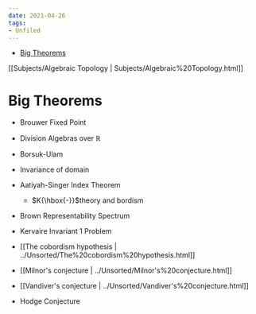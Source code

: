 ```yaml
---
date: 2021-04-26
tags:
- Unfiled
---
```


-   [Big Theorems](#big-theorems)














[[Subjects/Algebraic Topology | Subjects/Algebraic%20Topology.html]]

# Big Theorems

-   Brouwer Fixed Point

-   Division Algebras over ${\mathbb{R}}$

-   Borsuk-Ulam

-   Invariance of domain

-   Aatiyah-Singer Index Theorem

    -   $K{\hbox{-}}$theory and bordism

-   Brown Representability Spectrum

-   Kervaire Invariant 1 Problem

-   [[The cobordism hypothesis | ../Unsorted/The%20cobordism%20hypothesis.html]]

-   [[Milnor's conjecture | ../Unsorted/Milnor's%20conjecture.html]]

-   [[Vandiver's conjecture | ../Unsorted/Vandiver's%20conjecture.html]]

-   Hodge Conjecture
